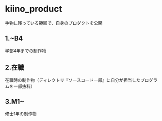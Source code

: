 # kiino_product
手物に残っている範囲で、自身のプロダクトを公開
## 1.~B4
学部4年までの制作物
## 2.在職
在職時の制作物（ディレクトリ『ソースコード一部』に自分が担当したプログラムを一部抜粋）
## 3.M1~
修士1年の制作物